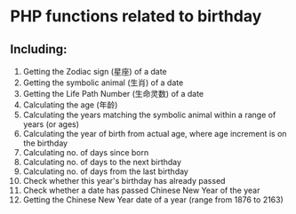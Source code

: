 # PHP functions related to birthday
## Including:
 1. Getting the Zodiac sign (星座) of a date
 2. Getting the symbolic animal (生肖) of a date
 3. Getting the Life Path Number (生命灵数) of a date
 4. Calculating the age (年龄)
 5. Calculating the years matching the symbolic animal within a range of years (or ages)
 6. Calculating the year of birth from actual age, where age increment is on the birthday
 7. Calculating no. of days since born
 8. Calculating no. of days to the next birthday
 9. Calculating no. of days from the last birthday
 10. Check whether this year's birthday has already passed
 11. Check whether a date has passed Chinese New Year of the year
 12. Getting the Chinese New Year date of a year (range from 1876 to 2163)
